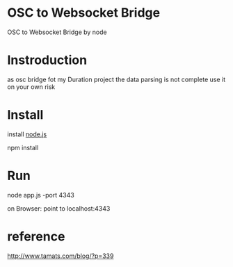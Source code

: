 OSC to Websocket Bridge
=========================================
OSC to Websocket Bridge by node

Instroduction
=========================================
as osc bridge fot my Duration project
the data parsing is not complete 
use it on your own risk

Install
=========================================
install [node.js](http://nodejs.org/download/)

npm install 

Run
=========================================

node app.js -port 4343

on Browser: 
point to localhost:4343



reference
=========================================
 http://www.tamats.com/blog/?p=339